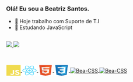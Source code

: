 ### Olá! Eu sou a Beatriz Santos.

- 🔭 Hoje trabalho com Suporte de T.I
- 🌱 Estudando JavaScript

##

<div>
  <a href="https://github.com/BeaCris103">
  <img height="180em" src="https://github-readme-stats.vercel.app/api?username=BeaCris103&show_icons=true&theme=buefy&include_all_commits=true&count_private=true"/>
  <img height="140em" src="https://github-readme-stats.vercel.app/api/top-langs/?username=BeaCris103&layout=compact&langs_count=7&theme=buefy"/>
</div>

##

<div style="display: inline_block"><br>
  <img align="center" alt="Bea-Js" height="30" width="40" src="https://raw.githubusercontent.com/devicons/devicon/master/icons/javascript/javascript-plain.svg">
  <img align="center" alt="Bea-React" height="30" width="40" src="https://raw.githubusercontent.com/devicons/devicon/master/icons/react/react-original.svg">
  <img align="center" alt="Bea-HTML" height="30" width="40" src="https://raw.githubusercontent.com/devicons/devicon/master/icons/html5/html5-original.svg">
  <img align="center" alt="Bea-CSS" height="30" width="40" src="https://raw.githubusercontent.com/devicons/devicon/master/icons/css3/css3-original.svg">
  <img align="center" alt="Bea-CSS" height="30" width="70" src="https://img.shields.io/badge/C%2B%2B-00599C?style=for-the-badge&logo=c%2B%2B&logoColor=white">
  <img align="center" alt="Bea-CSS" height="30" width="110" src="https://img.shields.io/badge/Bootstrap-563D7C?style=for-the-badge&logo=bootstrap&logoColor=white">  
</div>

##


